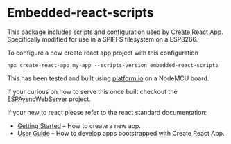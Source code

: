 # Embedded-react-scripts

This package includes scripts and configuration used by [Create React App](https://github.com/facebook/create-react-app).  Specifically modified for use in a SPIFFS filesystem on a ESP8266.

To configure a new create react app project with this configuration 

```
npx create-react-app my-app --scripts-version embedded-react-scripts
```



This has been tested and built using [platform.io](https://platform.io) on a NodeMCU board. 

If your curious on how to serve this once built checkout the [ESPAysncWebServer](https://github.com/me-no-dev/ESPAsyncWebServer) project. 

If your new to react please refer to the react standard documentation:

- [Getting Started](https://facebook.github.io/create-react-app/docs/getting-started) – How to create a new app.
- [User Guide](https://facebook.github.io/create-react-app/) – How to develop apps bootstrapped with Create React App.
